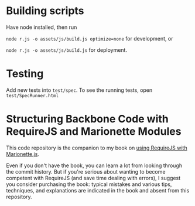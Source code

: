 # Building scripts

Have node installed, then run

`node r.js -o assets/js/build.js optimize=none` for development, or

`node r.js -o assets/js/build.js` for deployment.

# Testing

Add new tests into `test/spec`. To see the running tests, open `test/SpecRunner.html`

# Structuring Backbone Code with RequireJS and Marionette Modules

This code repository is the companion to my book on [using RequireJS with Marionette.js](https://leanpub.com/structuring-backbone-with-requirejs-and-marionette).

Even if you don't have the book, you can learn a lot from looking through the commit history. But if you're serious about wanting to become competent with RequireJS (and save time dealing with errors), I suggest you consider purchasing the book: typical mistakes and various tips, techniques, and explanations are indicated in the book and absent from this repository.